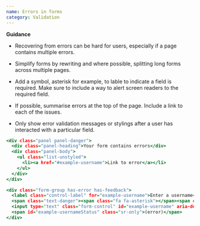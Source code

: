 ```yaml
---
name: Errors in forms
category: Validation
---
```


**Guidance**
- Recovering from errors can be hard for users, especially if a page contains multiple errors.

- Simplify forms by rewriting and where possible, splitting long forms across multiple pages.

- Add a symbol, asterisk for example, to lable to indicate a field is required. Make sure to include a way to alert screen readers to the required field.

- If possible, summarise errors at the top of the page. Include a link to each of the issues.

- Only show error validation messages or stylings after a user has interacted with a particular field.

```example.html
<div class="panel panel-danger">
  <div class="panel-heading">Your form contains errors</div>
  <div class="panel-body">
    <ul class="list-unstyled">
      <li><a href="#example-username">Link to error</a></li>
    </ul>
  </div>
</div>

<div class="form-group has-error has-feedback">
  <label class="control-label" for="example-username">Enter a username</label>
  <span class="text-danger"><span class="fa fa-asterisk"></span><span class="sr-only">Required field</span></span>
  <input type="text" class="form-control" id="example-username" aria-describedby="example-usernameStatus">
  <span id="example-usernameStatus" class="sr-only">(error)</span>
</div>

```